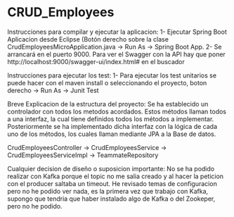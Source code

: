 # CRUD_Employees
Instrucciones para compilar y ejecutar la aplicacion:
  1- Ejecutar Spring Boot Aplicacion desde Eclipse (Botón derecho sobre la clase CrudEmployeesMicroApplication.java -> Run As -> Spring Boot App.
  2- Se arrancará en el puerto 9000. Para ver el Swagger con la API hay que poner http://localhost:9000/swagger-ui/index.html# en el buscador

Instrucciones para ejecutar los test:
  1- Para ejecutar los test unitarios se puede hacer con el maven install o seleccionando el proyecto, boton derecho -> Run As -> Junit Test 

Breve Explicacion de la estructura del proyecto:
  Se ha establecido un controlador con todos los metodos acordados. Estos métodos llaman todos a una interfaz, la cual tiene definidos todos los métodos a implementar.
  Posteriormente se ha implementado dicha interfaz con la lógica de cada uno de los métodos, los cuales llaman mediante JPA a la Base de datos.

   CrudEmployeesController -> CrudEmployeesService -> CrudEmployeesServiceImpl -> TeammateRepository

Cualquier decision de diseño o suposicion importante:
  No se ha podido realizar con Kafka porque el topic no me salia creado y al hacer la peticion con el producer saltaba un timeout. 
  He revisado temas de configuracion pero no he podido ver nada, es la primera vez que trabajo con Kafka, supongo que tendria que haber instalado algo de Kafka o del Zookeper, pero no he podido.  
